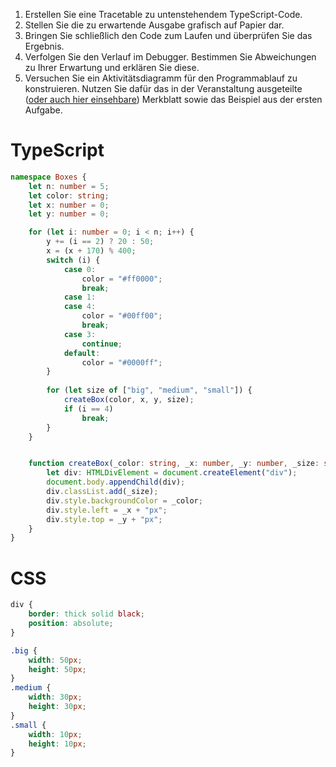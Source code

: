 1. Erstellen Sie eine Tracetable zu untenstehendem TypeScript-Code.
1. Stellen Sie die zu erwartende Ausgabe grafisch auf Papier dar.
1. Bringen Sie schließlich den Code zum Laufen und überprüfen Sie das Ergebnis.
1. Verfolgen Sie den Verlauf im Debugger. Bestimmen Sie Abweichungen zu Ihrer Erwartung und erklären Sie diese.
1. Versuchen Sie ein Aktivitätsdiagramm für den Programmablauf zu konstruieren. Nutzen Sie dafür das in der Veranstaltung ausgeteilte ([oder auch hier einsehbare](https://github.com/JirkaDellOro/EIA2/blob/master/ActivityDia2Code.pdf)) Merkblatt sowie das Beispiel aus der ersten Aufgabe.

# TypeScript
```typescript
namespace Boxes {
    let n: number = 5;
    let color: string;
    let x: number = 0;
    let y: number = 0;

    for (let i: number = 0; i < n; i++) {
        y += (i == 2) ? 20 : 50;
        x = (x + 170) % 400;
        switch (i) {
            case 0:
                color = "#ff0000";
                break;
            case 1:
            case 4:
                color = "#00ff00";
                break;
            case 3:
                continue;
            default:
                color = "#0000ff";
        }
        
        for (let size of ["big", "medium", "small"]) {
            createBox(color, x, y, size);
            if (i == 4)
                break;
        }
    }


    function createBox(_color: string, _x: number, _y: number, _size: string): void {
        let div: HTMLDivElement = document.createElement("div");
        document.body.appendChild(div);
        div.classList.add(_size);
        div.style.backgroundColor = _color;
        div.style.left = _x + "px";
        div.style.top = _y + "px";
    }
}
```

# CSS
```css
div {
    border: thick solid black;
    position: absolute;
}

.big {
    width: 50px;
    height: 50px;
}
.medium {
    width: 30px;
    height: 30px;
}
.small {
    width: 10px;
    height: 10px;
}
```